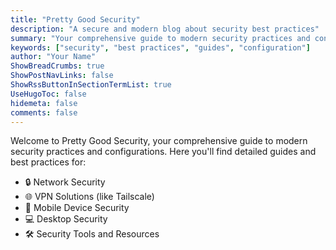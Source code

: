 ```yaml
---
title: "Pretty Good Security"
description: "A secure and modern blog about security best practices"
summary: "Your comprehensive guide to modern security practices and configurations"
keywords: ["security", "best practices", "guides", "configuration"]
author: "Your Name"
ShowBreadCrumbs: true
ShowPostNavLinks: false
ShowRssButtonInSectionTermList: true
UseHugoToc: false
hidemeta: false
comments: false
---
```


Welcome to Pretty Good Security, your comprehensive guide to modern security practices and configurations. Here you'll find detailed guides and best practices for:

- 🔒 Network Security
- 🌐 VPN Solutions (like Tailscale)
- 📱 Mobile Device Security
- 💻 Desktop Security
- 🛠️ Security Tools and Resources